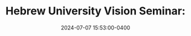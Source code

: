 ---
layout: post
title: 'Hebrew University Vision Seminar: '
talk: 'DreamSim: Learning New Dimensions of Human Visual Similarity using Synthetic Data'
date: 2024-07-07 15:53:00-0400
# link: https://voxel51.com/blog/recapping-the-computer-vision-meetup-july-20-2023/
#description: an example of a blog post with custom blockquotes
#categories: sample-posts blockquotes
#giscus_comments: true
#related_posts: true
---